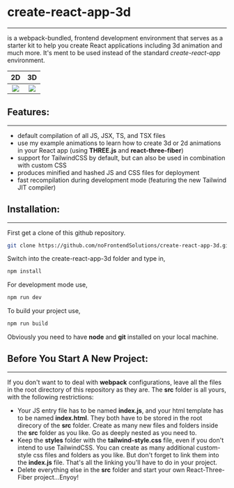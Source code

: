 # create-react-app-3d
---
is a webpack-bundled, frontend development environment that serves as a starter kit to help you create React applications including 3d animation and much more. It's ment to be used instead of the standard _create-react-app_ environment. 

2D                         |3D
:-------------------------:|:-------------------------:
![](https://www.dropbox.com/s/qctbmba0cuukcbo/2d-landing-page.png?raw=1)  | ![](https://www.dropbox.com/s/46tsevv3xkg4dh9/3d-landing-page.png?raw=1)


## Features:
---
* default compilation of all JS, JSX, TS, and TSX files  
* use my example animations to learn how to create 3d or 2d animations in your React app (using **THREE.js** and **react-three-fiber**)
* support for TailwindCSS by default, but can also be used in combination with custom CSS
* produces minified and hashed JS and CSS files for deployment
* fast recompilation during development mode (featuring the new Tailwind JIT compiler)

## Installation:
---

First get a clone of this github repository. 

```bash
git clone https://github.com/noFrontendSolutions/create-react-app-3d.git
```

Switch into the create-react-app-3d folder and type in,
```bash
npm install
```
For development mode use,
```bash
npm run dev
```
To build your project use,
```bash
npm run build
```
Obviously you need to have **node** and **git** installed on your local machine.

## Before You Start A New Project:
---
If you don't want to to deal with **webpack** configurations, leave all the files in the root directory of this repository as they are. The **src** folder is all yours, with the following restrictions:

* Your JS entry file has to be named **index.js**, and your html template has to be named **index.html**. They both have to be stored in the root direcory of the **src** folder. Create as many new files and folders inside the **src** folder as you like. Go as deeply nested as you need to.
* Keep the **styles** folder with the **tailwind-style.css** file, even if you don't intend to use TailwindCSS. You can create as many additional custom-style css files and folders as you like. But don't forget to link them into the **index.js** file. That's all the linking you'll have to do in your project.
* Delete everything else in the **src** folder and start your own React-Three-Fiber project...Enyoy!




